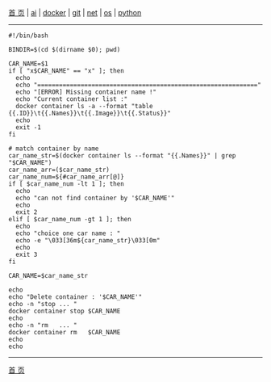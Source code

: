 [首 页](https://patrickj-fd.github.io/index) | [ai](https://patrickj-fd.github.io/mdfiles/ai/index) | [docker](https://patrickj-fd.github.io/mdfiles/docker/index) | [git](https://patrickj-fd.github.io/mdfiles/git/index) | [net](https://patrickj-fd.github.io/mdfiles/net/index) | [os](https://patrickj-fd.github.io/mdfiles/os/index) | [python](https://patrickj-fd.github.io/mdfiles/python/index)

---

```shell
#!/bin/bash

BINDIR=$(cd $(dirname $0); pwd)

CAR_NAME=$1
if [ "x$CAR_NAME" == "x" ]; then
  echo
  echo "============================================================="
  echo "[ERROR] Missing container name !"
  echo "Current container list :"
  docker container ls -a --format "table {{.ID}}\t{{.Names}}\t{{.Image}}\t{{.Status}}"
  echo
  exit -1
fi

# match container by name
car_name_str=$(docker container ls --format "{{.Names}}" | grep "$CAR_NAME")
car_name_arr=($car_name_str)
car_name_num=${#car_name_arr[@]}
if [ $car_name_num -lt 1 ]; then
  echo
  echo "can not find container by '$CAR_NAME'"
  echo
  exit 2
elif [ $car_name_num -gt 1 ]; then
  echo
  echo "choice one car name : "
  echo -e "\033[36m${car_name_str}\033[0m"
  echo
  exit 3
fi

CAR_NAME=$car_name_str

echo
echo "Delete container : '$CAR_NAME'"
echo -n "stop ... "
docker container stop $CAR_NAME
echo
echo -n "rm   ... "
docker container rm   $CAR_NAME
echo
echo
```

---

[首 页](https://patrickj-fd.github.io/index)
